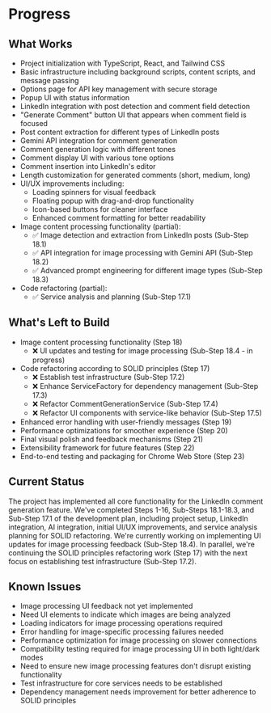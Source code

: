 # Progress

## What Works
- Project initialization with TypeScript, React, and Tailwind CSS
- Basic infrastructure including background scripts, content scripts, and message passing
- Options page for API key management with secure storage
- Popup UI with status information
- LinkedIn integration with post detection and comment field detection
- "Generate Comment" button UI that appears when comment field is focused
- Post content extraction for different types of LinkedIn posts
- Gemini API integration for comment generation
- Comment generation logic with different tones
- Comment display UI with various tone options
- Comment insertion into LinkedIn's editor
- Length customization for generated comments (short, medium, long)
- UI/UX improvements including:
  - Loading spinners for visual feedback
  - Floating popup with drag-and-drop functionality
  - Icon-based buttons for cleaner interface
  - Enhanced comment formatting for better readability
- Image content processing functionality (partial):
  - ✅ Image detection and extraction from LinkedIn posts (Sub-Step 18.1)
  - ✅ API integration for image processing with Gemini API (Sub-Step 18.2)
  - ✅ Advanced prompt engineering for different image types (Sub-Step 18.3)
- Code refactoring (partial):
  - ✅ Service analysis and planning (Sub-Step 17.1)

## What's Left to Build
- Image content processing functionality (Step 18)
  - ❌ UI updates and testing for image processing (Sub-Step 18.4 - in progress)
- Code refactoring according to SOLID principles (Step 17)
  - ❌ Establish test infrastructure (Sub-Step 17.2)
  - ❌ Enhance ServiceFactory for dependency management (Sub-Step 17.3)
  - ❌ Refactor CommentGenerationService (Sub-Step 17.4)
  - ❌ Refactor UI components with service-like behavior (Sub-Step 17.5)
- Enhanced error handling with user-friendly messages (Step 19)
- Performance optimizations for smoother experience (Step 20)
- Final visual polish and feedback mechanisms (Step 21)
- Extensibility framework for future features (Step 22)
- End-to-end testing and packaging for Chrome Web Store (Step 23)

## Current Status
The project has implemented all core functionality for the LinkedIn comment generation feature. We've completed Steps 1-16, Sub-Steps 18.1-18.3, and Sub-Step 17.1 of the development plan, including project setup, LinkedIn integration, AI integration, initial UI/UX improvements, and service analysis planning for SOLID refactoring. We're currently working on implementing UI updates for image processing feedback (Sub-Step 18.4). In parallel, we're continuing the SOLID principles refactoring work (Step 17) with the next focus on establishing test infrastructure (Sub-Step 17.2).

## Known Issues
- Image processing UI feedback not yet implemented
- Need UI elements to indicate which images are being analyzed
- Loading indicators for image processing operations required
- Error handling for image-specific processing failures needed
- Performance optimization for image processing on slower connections
- Compatibility testing required for image processing UI in both light/dark modes
- Need to ensure new image processing features don't disrupt existing functionality
- Test infrastructure for core services needs to be established
- Dependency management needs improvement for better adherence to SOLID principles
